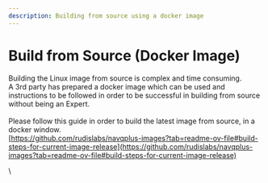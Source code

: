 ```yaml
---
description: Building from source using a docker image
---
```


# Build from Source (Docker Image)

Building the Linux image from source is complex and time consuming. \
A 3rd party has prepared a docker image which can be used and instructions to be followed in order to be successful in building from source without being an Expert.\
\
Please follow this guide in order to build the latest image from source, in a docker window.\
[https://github.com/rudislabs/navqplus-images?tab=readme-ov-file#build-steps-for-current-image-release](https://github.com/rudislabs/navqplus-images?tab=readme-ov-file#build-steps-for-current-image-release)

\

